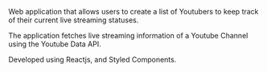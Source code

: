 Web application that allows users to create a list of Youtubers to keep track of their current live streaming statuses. 

The application fetches live streaming information of a Youtube Channel using the Youtube Data API. 

Developed using Reactjs, and Styled Components.
